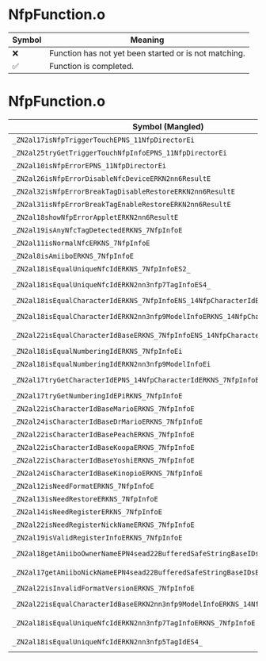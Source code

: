 # NfpFunction.o
| Symbol | Meaning 
| ------------- | ------------- 
| :x: | Function has not yet been started or is not matching. 
| :white_check_mark: | Function is completed. 


# NfpFunction.o
| Symbol (Mangled) | Symbol (Demangled) | Decompiled? |
| ------------- |  ------------- | ------------- |
| `_ZN2al17isNfpTriggerTouchEPNS_11NfpDirectorEi` | `al::isNfpTriggerTouch(al::NfpDirector *,int)` | :x: |
| `_ZN2al25tryGetTriggerTouchNfpInfoEPNS_11NfpDirectorEi` | `al::tryGetTriggerTouchNfpInfo(al::NfpDirector *,int)` | :x: |
| `_ZN2al10isNfpErrorEPNS_11NfpDirectorEi` | `al::isNfpError(al::NfpDirector *,int)` | :x: |
| `_ZN2al26isNfpErrorDisableNfcDeviceERKN2nn6ResultE` | `al::isNfpErrorDisableNfcDevice(nn::Result const&)` | :x: |
| `_ZN2al32isNfpErrorBreakTagDisableRestoreERKN2nn6ResultE` | `al::isNfpErrorBreakTagDisableRestore(nn::Result const&)` | :x: |
| `_ZN2al31isNfpErrorBreakTagEnableRestoreERKN2nn6ResultE` | `al::isNfpErrorBreakTagEnableRestore(nn::Result const&)` | :x: |
| `_ZN2al18showNfpErrorAppletERKN2nn6ResultE` | `al::showNfpErrorApplet(nn::Result const&)` | :x: |
| `_ZN2al19isAnyNfcTagDetectedERKNS_7NfpInfoE` | `al::isAnyNfcTagDetected(al::NfpInfo const&)` | :x: |
| `_ZN2al11isNormalNfcERKNS_7NfpInfoE` | `al::isNormalNfc(al::NfpInfo const&)` | :x: |
| `_ZN2al8isAmiiboERKNS_7NfpInfoE` | `al::isAmiibo(al::NfpInfo const&)` | :x: |
| `_ZN2al18isEqualUniqueNfcIdERKNS_7NfpInfoES2_` | `al::isEqualUniqueNfcId(al::NfpInfo const&,al::NfpInfo const&)` | :x: |
| `_ZN2al18isEqualUniqueNfcIdERKN2nn3nfp7TagInfoES4_` | `al::isEqualUniqueNfcId(nn::nfp::TagInfo const&,nn::nfp::TagInfo const&)` | :x: |
| `_ZN2al18isEqualCharacterIdERKNS_7NfpInfoENS_14NfpCharacterIdE` | `al::isEqualCharacterId(al::NfpInfo const&,al::NfpCharacterId)` | :x: |
| `_ZN2al18isEqualCharacterIdERKN2nn3nfp9ModelInfoERKNS_14NfpCharacterIdE` | `al::isEqualCharacterId(nn::nfp::ModelInfo const&,al::NfpCharacterId const&)` | :x: |
| `_ZN2al22isEqualCharacterIdBaseERKNS_7NfpInfoENS_14NfpCharacterIdE` | `al::isEqualCharacterIdBase(al::NfpInfo const&,al::NfpCharacterId)` | :x: |
| `_ZN2al18isEqualNumberingIdERKNS_7NfpInfoEi` | `al::isEqualNumberingId(al::NfpInfo const&,int)` | :x: |
| `_ZN2al18isEqualNumberingIdERKN2nn3nfp9ModelInfoEi` | `al::isEqualNumberingId(nn::nfp::ModelInfo const&,int)` | :x: |
| `_ZN2al17tryGetCharacterIdEPNS_14NfpCharacterIdERKNS_7NfpInfoE` | `al::tryGetCharacterId(al::NfpCharacterId *,al::NfpInfo const&)` | :x: |
| `_ZN2al17tryGetNumberingIdEPiRKNS_7NfpInfoE` | `al::tryGetNumberingId(int *,al::NfpInfo const&)` | :x: |
| `_ZN2al22isCharacterIdBaseMarioERKNS_7NfpInfoE` | `al::isCharacterIdBaseMario(al::NfpInfo const&)` | :x: |
| `_ZN2al24isCharacterIdBaseDrMarioERKNS_7NfpInfoE` | `al::isCharacterIdBaseDrMario(al::NfpInfo const&)` | :x: |
| `_ZN2al22isCharacterIdBasePeachERKNS_7NfpInfoE` | `al::isCharacterIdBasePeach(al::NfpInfo const&)` | :x: |
| `_ZN2al22isCharacterIdBaseKoopaERKNS_7NfpInfoE` | `al::isCharacterIdBaseKoopa(al::NfpInfo const&)` | :x: |
| `_ZN2al22isCharacterIdBaseYoshiERKNS_7NfpInfoE` | `al::isCharacterIdBaseYoshi(al::NfpInfo const&)` | :x: |
| `_ZN2al24isCharacterIdBaseKinopioERKNS_7NfpInfoE` | `al::isCharacterIdBaseKinopio(al::NfpInfo const&)` | :x: |
| `_ZN2al12isNeedFormatERKNS_7NfpInfoE` | `al::isNeedFormat(al::NfpInfo const&)` | :x: |
| `_ZN2al13isNeedRestoreERKNS_7NfpInfoE` | `al::isNeedRestore(al::NfpInfo const&)` | :x: |
| `_ZN2al14isNeedRegisterERKNS_7NfpInfoE` | `al::isNeedRegister(al::NfpInfo const&)` | :x: |
| `_ZN2al22isNeedRegisterNickNameERKNS_7NfpInfoE` | `al::isNeedRegisterNickName(al::NfpInfo const&)` | :x: |
| `_ZN2al19isValidRegisterInfoERKNS_7NfpInfoE` | `al::isValidRegisterInfo(al::NfpInfo const&)` | :x: |
| `_ZN2al18getAmiiboOwnerNameEPN4sead22BufferedSafeStringBaseIDsEERKNS_7NfpInfoE` | `al::getAmiiboOwnerName(sead::BufferedSafeStringBase<char16_t> *,al::NfpInfo const&)` | :x: |
| `_ZN2al17getAmiiboNickNameEPN4sead22BufferedSafeStringBaseIDsEERKNS_7NfpInfoE` | `al::getAmiiboNickName(sead::BufferedSafeStringBase<char16_t> *,al::NfpInfo const&)` | :x: |
| `_ZN2al22isInvalidFormatVersionERKNS_7NfpInfoE` | `al::isInvalidFormatVersion(al::NfpInfo const&)` | :x: |
| `_ZN2al22isEqualCharacterIdBaseERKN2nn3nfp9ModelInfoERKNS_14NfpCharacterIdE` | `al::isEqualCharacterIdBase(nn::nfp::ModelInfo const&,al::NfpCharacterId const&)` | :x: |
| `_ZN2al18isEqualUniqueNfcIdERKN2nn3nfp7TagInfoERKNS_7NfpInfoE` | `al::isEqualUniqueNfcId(nn::nfp::TagInfo const&,al::NfpInfo const&)` | :x: |
| `_ZN2al18isEqualUniqueNfcIdERKN2nn3nfp5TagIdES4_` | `al::isEqualUniqueNfcId(nn::nfp::TagId const&,nn::nfp::TagId const&)` | :x: |
